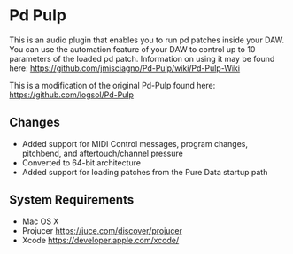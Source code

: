 

Pd Pulp
==============

This is an audio plugin that enables you to run pd patches inside your DAW. You can use the automation feature of your DAW to control up to 10 parameters of the loaded pd patch.  Information on using it may be found here: https://github.com/jmisciagno/Pd-Pulp/wiki/Pd-Pulp-Wiki

This is a modification of the original Pd-Pulp found here: https://github.com/logsol/Pd-Pulp

Changes
------
* Added support for MIDI Control messages, program changes, pitchbend, and aftertouch/channel pressure
* Converted to 64-bit architecture
* Added support for loading patches from the Pure Data startup path

System Requirements
------
* Mac OS X
* Projucer https://juce.com/discover/projucer
* Xcode https://developer.apple.com/xcode/
